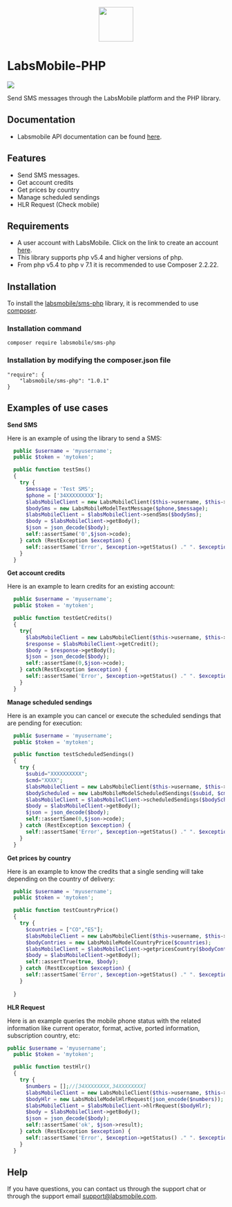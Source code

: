 <p align="center">
  <img src="https://avatars.githubusercontent.com/u/152215067?s=200&v=4" height="80">
</p>

# LabsMobile-PHP

![](https://img.shields.io/badge/version-1.0.1-blue.svg)
 
Send SMS messages through the LabsMobile platform and the PHP library.

## Documentation

- Labsmobile API documentation can be found [here][apidocs].


## Features
- Send SMS messages.
- Get account credits
- Get prices by country
- Manage scheduled sendings
- HLR Request (Check mobile)

## Requirements

- A user account with LabsMobile. Click on the link to create an account [here][signUp].
- This library supports php v5.4 and higher versions of php.
- From php v5.4 to php v 7.1 it is recommended to use Composer 2.2.22.

## Installation

To install the [labsmobile/sms-php][packages] library, it is recommended to use [composer][getcomposer].

### Installation command

```
composer require labsmobile/sms-php
```

### Installation by modifying the composer.json file

```
"require": {
	"labsmobile/sms-php": "1.0.1"
}
```

## Examples of use cases

**Send SMS**

Here is an example of using the library to send a SMS:

```php
  public $username = 'myusername';
  public $token = 'mytoken';

  public function testSms()
  { 
    try {
      $message = 'Test SMS';
      $phone = ['34XXXXXXXXX'];
      $labsMobileClient = new LabsMobileClient($this->username, $this->token);
      $bodySms = new LabsMobileModelTextMessage($phone,$message);
      $labsMobileClient = $labsMobileClient->sendSms($bodySms);
      $body = $labsMobileClient->getBody();
      $json = json_decode($body);
      self::assertSame('0',$json->code);
    } catch (RestException $exception) {
      self::assertSame('Error', $exception->getStatus() ." ". $exception->getMessage());
    }
  }
```
**Get account credits**

Here is an example to learn credits for an existing account:

```php
  public $username = 'myusername';
  public $token = 'mytoken';

  public function testGetCredits()
  {
    try{
      $labsMobileClient = new LabsMobileClient($this->username, $this->token);
      $response = $labsMobileClient->getCredit();
      $body = $response->getBody();
      $json = json_decode($body);
      self::assertSame(0,$json->code);
    } catch(RestException $exception) {
      self::assertSame('Error', $exception->getStatus() ." ". $exception->getMessage());
    }
  }
```
**Manage scheduled sendings**

Here is an example you can cancel or execute the scheduled sendings that are pending for execution:

```php
  public $username = 'myusername';
  public $token = 'mytoken';

  public function testScheduledSendings() 
  {
    try {
      $subid="XXXXXXXXXX";
      $cmd="XXXX";
      $labsMobileClient = new LabsMobileClient($this->username, $this->token);
      $bodyScheduled = new LabsMobileModelScheduledSendings($subid, $cmd);
      $labsMobileClient = $labsMobileClient->scheduledSendings($bodyScheduled);
      $body = $labsMobileClient->getBody();
      $json = json_decode($body);
      self::assertSame(0,$json->code);
    } catch (RestException $exception) {
      self::assertSame('Error', $exception->getStatus() ." ". $exception->getMessage());
    }
  }
```

**Get prices by country**

Here is an example  to know the credits that a single sending will take depending on the country of delivery:

```php
  public $username = 'myusername';
  public $token = 'mytoken';

  public function testCountryPrice()
  {
    try {
      $countries = ["CO","ES"];
      $labsMobileClient = new LabsMobileClient($this->username, $this->token);
      $bodyContries = new LabsMobileModelCountryPrice($countries);
      $labsMobileClient = $labsMobileClient->getpricesCountry($bodyContries);
      $body = $labsMobileClient->getBody();
      self::assertTrue(true, $body);
    } catch (RestException $exception) {
      self::assertSame('Error', $exception->getStatus() ." ". $exception->getMessage());
    }
    
  }
```

**HLR Request**

Here is an example queries the mobile phone status with the related information like current operator, format, active, ported information, subscription country, etc:

```php
public $username = 'myusername';
  public $token = 'mytoken';

  public function testHlr()
  {
    try {
      $numbers = [];//[34XXXXXXXX,34XXXXXXXX]
      $labsMobileClient = new LabsMobileClient($this->username, $this->token);
      $bodyHlr = new LabsMobileModelHlrRequest(json_encode($numbers));
      $labsMobileClient = $labsMobileClient->hlrRequest($bodyHlr);
      $body = $labsMobileClient->getBody();
      $json = json_decode($body);
      self::assertSame('ok', $json->result);
    } catch (RestException $exception) {
      self::assertSame('Error', $exception->getStatus() ." ". $exception->getMessage());
    }
  }
```

## Help

If you have questions, you can contact us through the support chat or through the support email support@labsmobile.com.

[apidocs]: https://apidocs.labsmobile.com/
[signUp]: https://www.labsmobile.com/en/signup
[packages]: https://packagist.org/packages/labsmobile/sms-php
[getcomposer]: https://getcomposer.org/
